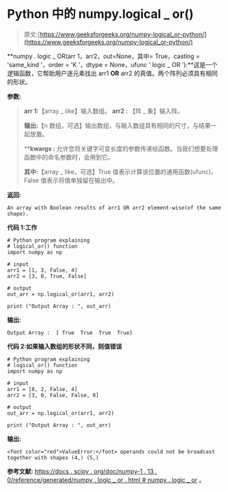 # Python 中的 numpy.logical _ or()

> 原文:[https://www.geeksforgeeks.org/numpy-logical_or-python/](https://www.geeksforgeeks.org/numpy-logical_or-python/)

**numpy . logic _ OR(arr 1，arr2，out=None，其中= True，casting = 'same_kind '，order = 'K '，dtype = None，ufunc ' logic _ OR '):**这是一个逻辑函数，它帮助用户逐元素找出 arr1 **OR** arr2 的真值。两个阵列必须具有相同的形状。

**参数:**

> **arr 1:**【array _ like】输入数组。
> **arr2 :** 【阵 _ 象】输入阵。
> 
> **输出:**【n 数组，可选】输出数组，与输入数组具有相同的尺寸，与结果一起放置。
> 
> ****kwargs :** 允许您将关键字可变长度的参数传递给函数。当我们想要处理函数中的命名参数时，会用到它。
> 
> **其中:**【array _ like，可选】True 值表示计算该位置的通用函数(ufunc)，False 值表示将值单独留在输出中。

**返回:**

```
An array with Boolean results of arr1 OR arr2 element-wise(of the same shape).  

```

**代码 1:工作**

```
# Python program explaining
# logical_or() function
import numpy as np

# input
arr1 = [1, 3, False, 4]
arr2 = [3, 0, True, False]

# output
out_arr = np.logical_or(arr1, arr2)

print ("Output Array : ", out_arr)
```

**输出:**

```
Output Array :  [ True  True  True  True]

```

**代码 2:如果输入数组的形状不同，则值错误**

```
# Python program explaining
# logical_or() function
import numpy as np

# input
arr1 = [8, 2, False, 4]
arr2 = [3, 0, False, False, 8]

# output
out_arr = np.logical_or(arr1, arr2)

print ("Output Array : ", out_arr)
```

**输出:**

```
<font color="red">ValueError:</font> operands could not be broadcast together with shapes (4,) (5,)  
```

**参考文献:**
[https://docs . scipy . org/doc/numpy-1 . 13 . 0/reference/generated/numpy . logic _ or . html # numpy . logic _ or](https://docs.scipy.org/doc/numpy-1.13.0/reference/generated/numpy.logical_or.html#numpy.logical_or)
。
